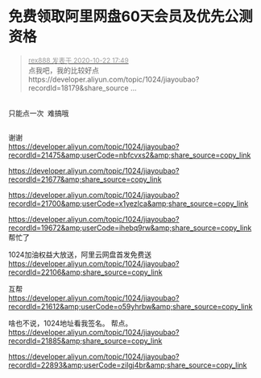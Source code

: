 # 免费领取阿里网盘60天会员及优先公测资格


<div class="quote"><blockquote><font size="2"><a href="https://www.hostloc.com/forum.php?mod=redirect&amp;goto=findpost&amp;pid=9337067&amp;ptid=757257" target="_blank"><font color="#999999">rex888 发表于 2020-10-22 17:49</font></a></font><br />
点我吧，我的比较好点<br />
https://developer.aliyun.com/topic/1024/jiayoubao?recordId=18179&amp;share_source ...</blockquote></div><br />
只能点一次&nbsp;&nbsp;难搞哦

<img src="static/image/smiley/default/lol.gif" smilieid="12" border="0" alt="" /><img src="static/image/smiley/default/lol.gif" smilieid="12" border="0" alt="" /><img src="static/image/smiley/default/lol.gif" smilieid="12" border="0" alt="" /><img src="static/image/smiley/default/lol.gif" smilieid="12" border="0" alt="" /><img src="static/image/smiley/default/lol.gif" smilieid="12" border="0" alt="" /><img src="static/image/smiley/default/lol.gif" smilieid="12" border="0" alt="" />

谢谢<img src="static/image/smiley/default/kiss.gif" smilieid="16" border="0" alt="" /><br />
https://developer.aliyun.com/topic/1024/jiayoubao?recordId=21475&amp;userCode=nbfcvxs2&amp;share_source=copy_link

https://developer.aliyun.com/topic/1024/jiayoubao?recordId=21677&amp;share_source=copy_link<img id="aimg_NI2ZH" onclick="zoom(this, this.src, 0, 0, 0)" class="zoom" src="https://cdn.jsdelivr.net/gh/hishis/forum-master/public/images/patch.gif" onmouseover="img_onmouseoverfunc(this)" onload="thumbImg(this)" border="0" alt="" />

https://developer.aliyun.com/topic/1024/jiayoubao?recordId=21700&amp;userCode=x1yezlca&amp;share_source=copy_link

https://developer.aliyun.com/topic/1024/jiayoubao?recordId=19672&amp;userCode=ihebq9rw&amp;share_source=copy_link<br />
帮忙了

1024加油权益大放送，阿里云网盘首发免费送 https://developer.aliyun.com/topic/1024/jiayoubao?recordId=22106&amp;share_source=copy_link

互帮<br />
https://developer.aliyun.com/topic/1024/jiayoubao?recordId=21612&amp;userCode=o59yhrbw&amp;share_source=copy_link

啥也不说，1024地址看我签名。 帮点。<br />
https://developer.aliyun.com/topic/1024/jiayoubao?recordId=21885&amp;share_source=copy_link<br />


https://developer.aliyun.com/topic/1024/jiayoubao?recordId=22893&amp;userCode=zilgj4br&amp;share_source=copy_link
